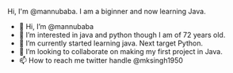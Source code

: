 Hi, I'm @mannubaba. I am a biginner and now learning Java.
- 👋 Hi, I’m @mannubaba
- 👀 I’m interested in java and python though I am of 72 years old.
- 🌱 I’m currently started learning java. Next target Python.
- 💞️ I’m looking to collaborate on making my first project in Java.
- 📫 How to reach me twitter handle @mksingh1950

<!---
mannubaba/mannubaba is a ✨ special ✨ repository because its `README.md` (this file) appears on your GitHub profile.
You can click the Preview link to take a look at your changes.
--->
